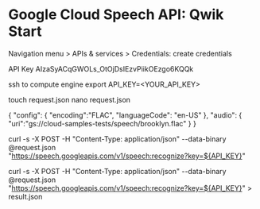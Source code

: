 # Google Cloud Speech API: Qwik Start

 Navigation menu > APIs & services > Credentials: create credentials

 API Key
 AIzaSyACqGWOLs_OtOjDsIEzvPiikOEzgo6KQQk

 ssh to compute engine
 export API_KEY=<YOUR_API_KEY>

 touch request.json
 nano request.json

 {
  "config": {
      "encoding":"FLAC",
      "languageCode": "en-US"
  },
  "audio": {
      "uri":"gs://cloud-samples-tests/speech/brooklyn.flac"
  }
}

curl -s -X POST -H "Content-Type: application/json" --data-binary @request.json \
"https://speech.googleapis.com/v1/speech:recognize?key=${API_KEY}"

curl -s -X POST -H "Content-Type: application/json" --data-binary @request.json \
"https://speech.googleapis.com/v1/speech:recognize?key=${API_KEY}" > result.json



